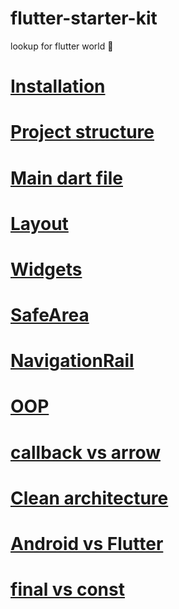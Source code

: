 # flutter-starter-kit
lookup for flutter world 🍃

# [Installation](https://github.com/KidPudel/flutter-starter-kit/blob/main/installation.md)
# [Project structure](https://github.com/KidPudel/flutter-starter-kit/blob/main/project_structure.md)
# [Main dart file](https://github.com/KidPudel/flutter-starter-kit/blob/main/main.dart)
# [Layout](https://github.com/KidPudel/flutter-starter-kit/blob/main/layout.md)
# [Widgets](https://github.com/KidPudel/flutter-starter-kit/blob/main/widget.md)
# [SafeArea](https://github.com/KidPudel/flutter-starter-kit/blob/main/safe_area.md)
# [NavigationRail](https://github.com/KidPudel/flutter-starter-kit/blob/main/navigation_rail.md)
# [OOP](https://github.com/KidPudel/flutter-starter-kit/blob/main/oop.md)
# [callback vs arrow](https://github.com/KidPudel/flutter-starter-kit/blob/main/callback_vs_arrow.md)
# [Clean architecture](https://github.com/KidPudel/flutter-starter-kit/blob/main/clean_architecture.md)
# [Android vs Flutter](https://github.com/KidPudel/flutter-starter-kit/blob/main/concepts-android-vs-flutter.md)
# [final vs const](https://github.com/KidPudel/flutter-starter-kit/blob/main/final_vs_const.md)




